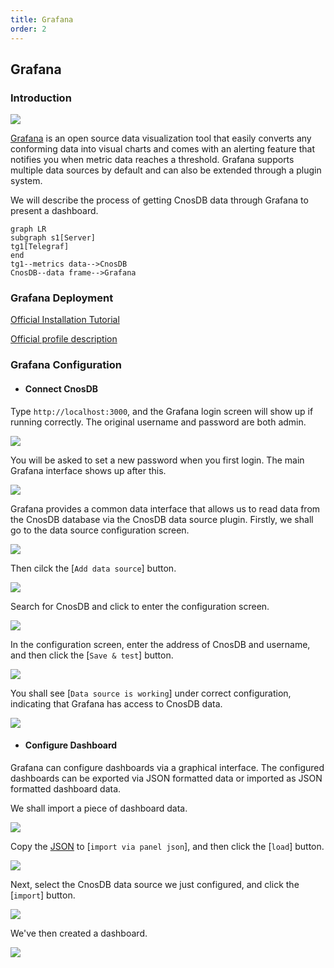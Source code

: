 ```yaml
---
title: Grafana
order: 2
---
```


## Grafana

### Introduction

![](/img/grafana_overview.webp)

[Grafana](https://github.com/grafana/grafana) is an open source data visualization tool that easily converts any conforming data into visual charts and comes with an alerting feature that notifies you when metric data reaches a threshold. Grafana supports multiple data sources by default and can also be extended through a plugin system.

We will describe the process of getting CnosDB data through Grafana to present a dashboard.

```mermaid
graph LR
subgraph s1[Server]
tg1[Telegraf]
end
tg1--metrics data-->CnosDB
CnosDB--data frame-->Grafana
```

### Grafana Deployment

[Official Installation Tutorial](https://grafana.com/docs/grafana/latest/setup-grafana/installation/)

[Official profile description](https://grafana.com/docs/grafana/latest/setup-grafana/configure-grafana/)

### Grafana Configuration

- #### **Connect CnosDB**

Type `http://localhost:3000`, and the Grafana login screen will show up if running correctly. The original username and password are both admin.

![](/img/grafana_login_page.png)

You will be asked to set a new password when you first login. The main Grafana interface shows up after this.

![](/img/grafana_main_page_1.png)

Grafana provides a common data interface that allows us to read data from the CnosDB database via the CnosDB data source plugin. Firstly, we shall go to the data source configuration screen.

![](/img/grafana_main_page_2.png)

Then cilck the [`Add data source`] button.

![](/img/grafana_setting_add_data_source_button.png)

Search for CnosDB and click to enter the configuration screen.

![](/img/grafana_setting_add_data_source_1.png)

In the configuration screen, enter the address of CnosDB and username, and then click the [`Save & test`] button.

![](/img/grafana_setting_add_data_source_2.png)

You shall see [`Data source is working`] under correct configuration, indicating that Grafana has access to CnosDB data.

![](/img/grafana_setting_add_data_source_3.png)

- #### **Configure Dashboard**

Grafana can configure dashboards via a graphical interface. The configured dashboards can be exported via JSON formatted data or imported as JSON formatted dashboard data.

We shall import a piece of dashboard data.

![](/img/grafana_main_page_3.png)

Copy the [JSON](https://github.com/cnosdb/docs/blob/main/assets/grafana_dashboard.json) to [`import via panel json`], and then click the [`load`] button.

![](/img/grafana_import_dashboard_1.png)

Next, select the CnosDB data source we just configured, and click the [`import`] button.

![](/img/grafana_import_dashboard_2.png)

We've then created a dashboard.

![](/img/grafana_dashboard_1.png)